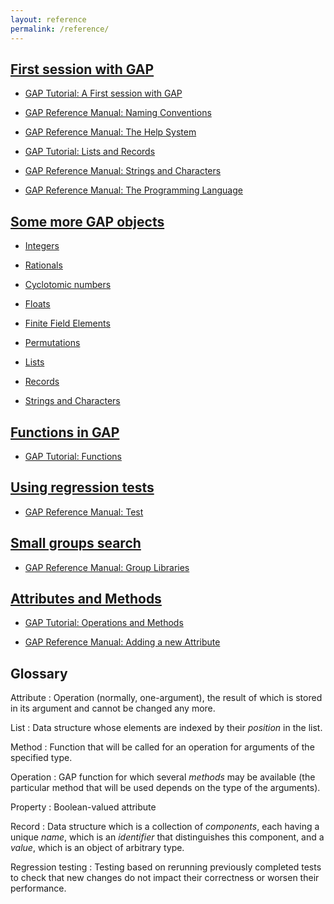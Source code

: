 ```yaml
---
layout: reference
permalink: /reference/
---
```


## [First session with GAP](01-command-line.html)

* [GAP Tutorial: A First session with GAP](http://www.gap-system.org/Manuals/doc/tut/chap2.html)

* [GAP Reference Manual: Naming Conventions](https://plus.google.com/events/cfm3tc375c142qtodvlvcfs82l4)

* [GAP Reference Manual: The Help System](http://www.gap-system.org/Manuals/doc/ref/chap2.html)

* [GAP Tutorial: Lists and Records](http://www.gap-system.org/Manuals/doc/tut/chap3.htm)

* [GAP Reference Manual: Strings and Characters](http://www.gap-system.org/Manuals/doc/ref/chap27.html)

* [GAP Reference Manual: The Programming Language]( http://www.gap-system.org/Manuals/doc/ref/chap4.html#X7FE7C0C17E1ED118)


## [Some more GAP objects](02-some-objects.html)

* [Integers](http://www.gap-system.org/Manuals/doc/ref/chap14.html)

* [Rationals](http://www.gap-system.org/Manuals/doc/ref/chap17.html)

* [Cyclotomic numbers](http://www.gap-system.org/Manuals/doc/ref/chap18.html)

* [Floats](http://www.gap-system.org/Manuals/doc/ref/chap19.html)

* [Finite Field Elements](http://www.gap-system.org/Manuals/doc/ref/chap59.html)

* [Permutations](http://www.gap-system.org/Manuals/doc/ref/chap42.html)

* [Lists](http://www.gap-system.org/Manuals/doc/ref/chap21.html)

* [Records](http://www.gap-system.org/Manuals/doc/ref/chap29.html)

* [Strings and Characters](http://www.gap-system.org/Manuals/doc/ref/chap27.html)


## [Functions in GAP](03-func.html)

* [GAP Tutorial: Functions](http://www.gap-system.org/Manuals/doc/tut/chap4.html)


## [Using regression tests](04-testing.html)

* [GAP Reference Manual: Test](http://www.gap-system.org/Manuals/doc/ref/chap7.html#X87712F9D8732193C)


## [Small groups search](05-small-groups.html)

* [GAP Reference Manual: Group Libraries](http://www.gap-system.org/Manuals/doc/ref/chap50.html)


## [Attributes and Methods](06-attributes.html)

* [GAP Tutorial: Operations and Methods](http://www.gap-system.org/Manuals/doc/tut/chap8.html)

* [GAP Reference Manual: Adding a new Attribute](http://www.gap-system.org/Manuals/doc/ref/chap80.html#X874AF11D864AEC1B)

## Glossary

Attribute
:    Operation (normally, one-argument), the result of which is stored in its
     argument and cannot be changed any more.

List
:    Data structure whose elements are indexed by their _position_ in the list.

Method
:    Function that will be called for an operation for arguments of the
     specified type.

Operation
:    GAP function for which several _methods_ may be available (the particular
     method that will be used depends on the type of the arguments).

Property
:    Boolean-valued attribute

Record
:    Data structure which is a collection of _components_, each having a unique
     _name_, which is an _identifier_ that distinguishes this component, and a
     _value_, which is an object of arbitrary type.

Regression testing
:    Testing based on rerunning previously completed tests to check that new
     changes do not impact their correctness or worsen their performance.
